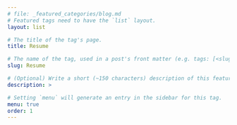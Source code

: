 ```yaml
---
# file: _featured_categories/blog.md
# Featured tags need to have the `list` layout.
layout: list

# The title of the tag's page.
title: Resume

# The name of the tag, used in a post's front matter (e.g. tags: [<slug>]).
slug: Resume

# (Optional) Write a short (~150 characters) description of this featured tag.
description: >

# Setting `menu` will generate an entry in the sidebar for this tag.
menu: true
order: 1
---
```


